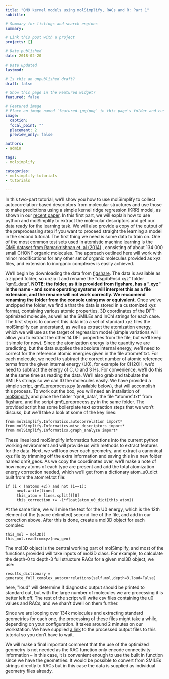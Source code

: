 ```yaml
---
title: "QM9 kernel models using molSimplify, RACs and R: Part 1"
subtitle:

# Summary for listings and search engines
summary:

# Link this post with a project
projects: []

# Date published
date: 2018-02-20

# Date updated
lastmod:

# Is this an unpublished draft?
draft: false

# Show this page in the Featured widget?
featured: false

# Featured image
# Place an image named `featured.jpg/png` in this page's folder and customize its options here.
image:
  caption:
  focal_point: ""
  placement: 2
  preview_only: false

authors:
- admin

tags:
- molsimplify

categories:
- molsimplify-tutorials
- tutorials

---
```

In this two-part tutorial, we’ll show you how to use molSimplify to collect autocorrelation-based descriptors from molecular structures and use those to make predictions using a simple kernel ridge regression (KRR) model, as shown in our  [recent paper](https://pubs.acs.org/doi/abs/10.1021/acs.jpca.7b08750). In this first part, we will explain how to use python and molSimplify to extract the molecular descriptors and get our data ready for the learning task. We will also provide a copy of the output of the preprocessing step if you want to proceed straight the learning a model in the second tutorial. The first thing we need is some data to train on. One of the most common test sets used in atomistic machine learning is the  [QM9 dataset from Ramarkrishnan et. al (2014)](https://www.nature.com/articles/sdata201422/) , consisting of about 134 000 small CHONF organic molecules. The approach outlined here will work with minor modifications for any other set of organic molecules provided as xyz files, and extension to inorganic complexes is easily achieved.


We’ll begin by downloading the data from  [figshare](https://figshare.com/collections/Quantum_chemistry_structures_and_properties_of_134_kilo_molecules/978904). The data is available as a zipped folder, so unzip it and rename the “dsgdb9nsd.xyz” folder “qm9\_data”. **NOTE: the folder, as it is provided from figshare, has a ".xyz" in the name - and some operating systems will interpret this as a file extension, and the rename will not work correctly. We reccomend renaming the folder from the console using mv or equivalent.** Once we’ve unzipped the folder, we find a that the data is stored in a customized xyz format, containing various atomic properties, 3D coordinates of the DFT-optimized molecule, as well as the SMILEs and InChl strings for each case. The first step is to convert this data into a set of standard xyz files the molSimplify can understand, as well as extract the atomization energy, which we will use as the target of regression model (simple variations will allow you to extract the other 14 DFT properties from the file, but we’ll keep it simple for now). Since the atomization energy is the quantity we are predicting, but the data supplies the absolute internal energy, we’ll need to correct for the reference atomic energies given in the file atromref.txt. For each molecule, we need to subtract the correct number of atomic reference terms from the given internal energy (U0), for example for CH2OH, we’d need to subtract the energy of C, O and 3 Hs. For convenience, we’ll do this at the same time as reading the data. We’ll also grab and tabulate the SMILEs strings so we can ID the molecules easily. We have provided a simple script, qm9\_preprocess.py (available below), that will accomplish this process. To work out the box, you will need an installation of [molSimplify](../2021-10-27-installing-molsimplify/) and place the folder “qm9\_data”, the file “atomref.txt” from figshare, and the script qm9\_preprocess.py in the same folder. The provided script has some boilerplate text extraction steps that we won’t discuss, but we’ll take a look at some of the key lines:



```
from molSimplify.Informatics.autocorrelation import*
from molSimplify.Informatics.misc_descriptors import*
from molSimplify.Informatics.graph_analyze import*
```
These lines load molSimplify informatics functions into the current python working environment and will provide us with methods to extract features for the data. Next, we will loop over each geometry, and extract a canonical xyz file by trimming off the extra information and saving this in a new folder named qm9\_geos. As we copy the coordinates over, we’ll make a note of how many atoms of each type are present and add the total atomization energy correction needed, which we’ll get from a dictionary atom\_u0\_dict built from the atomref.txt file:



```
if (i < (natoms +2)) and not (i==1):
     newf.write(lines)
     this_atom = lines.split()[0]
     this_correction += -1*float(atom_u0_dict[this_atom])
```
At the same time, we will mine the text for the U0 energy, which is the 12th element of the (space delimited) second line of the file, and add in our correction above. After this is done, create a mol3D object for each complex:



```
this_mol = mol3D()
this_mol.readfromxyz(new_geo)
```
The mol3D object is the central working part of molSimplify, and most of the functions provided will take inputs of mol3D class. For example, to calculate the depth-0 to depth-3 full structure RACs for a given mol3D object, we use:



```
results_dictionary = generate_full_complex_autocorrelations(self.mol,depth=3,loud=False)
```
here, "loud" will determine if diagnostic output should be printed to standard out, but with the large number of molecules we are processing it is better left off. The rest of the script will write csv files containing the u0 values and RACs, and we shan’t dwell on them further.


Since we are looping over 134k molecules and extracting standard geometries for each one, the processing of these files might take a while, depending on your configuration. It takes around 2 minutes on our workstation. We have supplied  [a link]( https://www.dropbox.com/s/3ilyrtjr2k1zabg/QM9_descriptor_file.csv?dl=0.)  to the processed output files to this tutorial so you don’t have to wait.


We will make a final important comment that the use of the optimized geometry is not needed as the RAC function only encode connectivity information – in this case, it is convenient enough to use the built in function since we have the geometries. It would be possible to convert from SMILEs strings directly to RACs but in this case the data is supplied as individual geometry files already.
